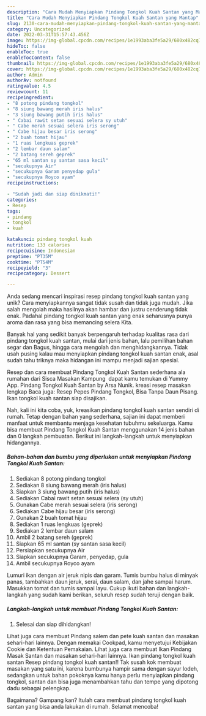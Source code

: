 ```yaml
---
description: "Cara Mudah Menyiapkan Pindang Tongkol Kuah Santan yang Mantap"
title: "Cara Mudah Menyiapkan Pindang Tongkol Kuah Santan yang Mantap"
slug: 2130-cara-mudah-menyiapkan-pindang-tongkol-kuah-santan-yang-mantap
category: Uncategorized
date: 2022-03-31T15:57:43.456Z
image: https://img-global.cpcdn.com/recipes/1e1993aba3fe5a29/680x482cq70/pindang-tongkol-kuah-santan-foto-resep-utama.jpg
hideToc: false
enableToc: true
enableTocContent: false
thumbnail: https://img-global.cpcdn.com/recipes/1e1993aba3fe5a29/680x482cq70/pindang-tongkol-kuah-santan-foto-resep-utama.jpg
cover: https://img-global.cpcdn.com/recipes/1e1993aba3fe5a29/680x482cq70/pindang-tongkol-kuah-santan-foto-resep-utama.jpg
author: Admin
authorAv: notfound
ratingvalue: 4.5
reviewcount: 11
recipeingredient:
- "8 potong pindang tongkol"
- "8 siung bawang merah iris halus"
- "3 siung bawang putih iris halus"
- " Cabai rawit setan sesuai selera sy utuh"
- " Cabe merah sesuai selera iris serong"
- " Cabe hijau besar iris serong"
- "2 buah tomat hijau"
- "1 ruas lengkuas geprek"
- "2 lembar daun salam"
- "2 batang sereh geprek"
- "65 ml santan sy santan sasa kecil"
- "secukupnya Air"
- "secukupnya Garam penyedap gula"
- "secukupnya Royco ayam"
recipeinstructions:

- "Sudah jadi dan siap dinikmati!"
categories:
- Resep
tags:
- pindang
- tongkol
- kuah

katakunci: pindang tongkol kuah 
nutrition: 133 calories
recipecuisine: Indonesian
preptime: "PT35M"
cooktime: "PT54M"
recipeyield: "3"
recipecategory: Dessert

---
```





Anda sedang mencari inspirasi resep pindang tongkol kuah santan yang unik? Cara menyiapkannya sangat tidak susah dan tidak juga mudah. Jika salah mengolah maka hasilnya akan hambar dan justru cenderung tidak enak. Padahal pindang tongkol kuah santan yang enak seharusnya punya aroma dan rasa yang bisa memancing selera Kita.





Banyak hal yang sedikit banyak berpengaruh terhadap kualitas rasa dari pindang tongkol kuah santan, mulai dari jenis bahan, lalu pemilihan bahan segar dan Bagus, hingga cara mengolah dan menghidangkannya. Tidak usah pusing kalau mau menyiapkan pindang tongkol kuah santan enak,      asal sudah tahu triknya maka hidangan ini mampu menjadi sajian spesial.














Resep dan cara membuat Pindang Tongkol Kuah Santan sederhana ala rumahan dari Sisca ️Masakan Kampung ️ dapat kamu temukan di Yummy App. Pindang Tongkol Kuah Santan by Arsa Nunik. kreasi resep masakan lengkap Baca juga: Resep Pepes Pindang Tongkol, Bisa Tanpa Daun Pisang. Ikan tongkol kuah santan siap disajikan.






Nah, kali ini kita coba, yuk, kreasikan pindang tongkol kuah santan sendiri di rumah. Tetap dengan bahan yang sederhana, sajian ini dapat memberi manfaat untuk membantu menjaga kesehatan tubuhmu sekeluarga. Kamu bisa membuat Pindang Tongkol Kuah Santan menggunakan 14 jenis bahan dan 0 langkah pembuatan. Berikut ini langkah-langkah untuk menyiapkan hidangannya.

<!--inarticleads1-->

##### Bahan-bahan dan bumbu yang diperlukan untuk menyiapkan Pindang Tongkol Kuah Santan:

1. Sediakan 8 potong pindang tongkol
1. Sediakan 8 siung bawang merah (iris halus)
1. Siapkan 3 siung bawang putih (iris halus)
1. Sediakan  Cabai rawit setan sesuai selera (sy utuh)
1. Gunakan  Cabe merah sesuai selera (iris serong)
1. Sediakan  Cabe hijau besar (iris serong)
1. Gunakan 2 buah tomat hijau
1. Sediakan 1 ruas lengkuas (geprek)
1. Sediakan 2 lembar daun salam
1. Ambil 2 batang sereh (geprek)
1. Siapkan 65 ml santan (sy santan sasa kecil)
1. Persiapkan secukupnya Air
1. Siapkan secukupnya Garam, penyedap, gula
1. Ambil secukupnya Royco ayam


Lumuri ikan dengan air jeruk nipis dan garam. Tumis bumbu halus di minyak panas, tambahkan daun jeruk, serai, daun salam, dan jahe sampai harum. Masukkan tomat dan tumis sampai layu. Cukup ikuti bahan dan langkah-langkah yang sudah kami berikan, seluruh resep sudah teruji dengan baik. 

<!--inarticleads2-->

##### Langkah-langkah untuk membuat Pindang Tongkol Kuah Santan:


1. Selesai dan siap dihidangkan!

Lihat juga cara membuat Pindang salem dan pete kuah santan dan masakan sehari-hari lainnya. Dengan memakai Cookpad, kamu menyetujui Kebijakan Cookie dan Ketentuan Pemakaian. Lihat juga cara membuat Ikan Pindang Masak Santan dan masakan sehari-hari lainnya. Ikan pindang tongkol kuah santan Resep pindang tongkol kuah santan!! Tak susah kok membuat masakan yang satu ini, karena bumbunya hampir sama dengan sayur lodeh, sedangkan untuk bahan pokoknya kamu hanya perlu menyiapkan pindang tongkol, santan dan bisa juga menambahkan tahu dan tempe yang dipotong dadu sebagai pelengkap. 

Bagaimana? Gampang kan? Itulah cara membuat pindang tongkol kuah santan yang bisa anda lakukan di rumah. Selamat mencoba!
